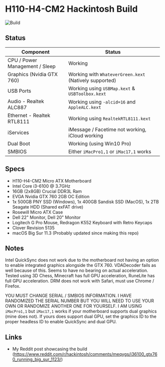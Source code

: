 # H110-H4-CM2 Hackintosh Build

![Build](https://i.redd.it/vn2lr3oq2op61.jpg)


## Status

| Component | Status |
| ------ | ------ |
| CPU / Power Management / Sleep | Working |
| Graphics (Nvidia GTX 760) | Working with `WhateverGreen.kext` (Natively supported) |
| USB Ports | Working using `USBMap.kext` & `USBToolbox.kext` |
| Audio - Realtek ALC887 | Working using `-alcid=16` and `AppleALC.kext` |
| Ethernet - Realtek RTL8111 | Working using `RealtekRTL8111.kext` |
| iServices | iMessage / Facetime not working, iCloud working |
| Dual Boot | Working (using Win10 Pro) |
| SMBIOS | Either `iMacPro1,1` or `iMac17,1` works |

## Specs

- H110-H4-CM2 Micro ATX Motherboard
- Intel Core i3-6100 @ 3.7GHz
- 16GB (2x8GB) Crucial DDR3L Ram 
- EVGA Nvidia GTX 760 2GB OC Edition
- 1x 500GB PNY SSD (Windows), 1x 400GB Sandisk SSD (MacOS), 1x 2TB Seagate HDD (Shared exFAT drive)
- Rosewill Micro ATX Case
- Dell 22" Monitor, Dell 20" Monitor
- Logitech G Pro Mouse, Redragon K552 Keyboard with Retro Keycaps
- Clover Revision 5135
- macOS Big Sur 11.3 (Probably updated since making this repo)

## Notes
Intel QuickSync does not work due to the motherboard not having an option to enable integrated graphics alongside the GTX 760. VDADecoder fails as well because of this. Seems to have no bearing on actual acceleration. Tested using 3D Chess, Minecraft has full GPU acceleration, RuneLite has full GPU acceleration. DRM does not work with Safari, must use Chrome / Firefox.

YOU MUST CHANGE SERIAL / SMBIOS INFORMATION. I HAVE RANDOMIZED THE SERIAL NUMBER BUT YOU WILL NEED TO USE YOUR OWN OR RANDOMIZE ANOTHER ONE FOR YOURSELF. I AM USING `iMacPro1,1` but `iMac17,1` works if your motherboard supports dual graphics (mine does not). If yours does support dual GPU, set the graphics ID to the proper headless ID to enable QuickSync and dual GPU.

## Links

- My Reddit post showcasing the build (https://www.reddit.com/r/hackintosh/comments/meqygs/i36100_gtx760_running_big_sur_1123/)
